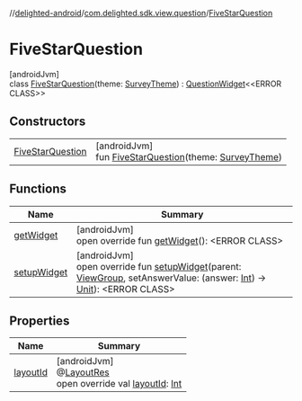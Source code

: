 //[delighted-android](../../../index.md)/[com.delighted.sdk.view.question](../index.md)/[FiveStarQuestion](index.md)

# FiveStarQuestion

[androidJvm]\
class [FiveStarQuestion](index.md)(theme: [SurveyTheme](../../com.delighted.sdk.domain/-survey-theme/index.md)) : [QuestionWidget](../-question-widget/index.md)&lt;&lt;ERROR CLASS&gt;&gt;

## Constructors

| | |
|---|---|
| [FiveStarQuestion](-five-star-question.md) | [androidJvm]<br>fun [FiveStarQuestion](-five-star-question.md)(theme: [SurveyTheme](../../com.delighted.sdk.domain/-survey-theme/index.md)) |

## Functions

| Name | Summary |
|---|---|
| [getWidget](get-widget.md) | [androidJvm]<br>open override fun [getWidget](get-widget.md)(): &lt;ERROR CLASS&gt; |
| [setupWidget](setup-widget.md) | [androidJvm]<br>open override fun [setupWidget](setup-widget.md)(parent: [ViewGroup](https://developer.android.com/reference/kotlin/android/view/ViewGroup.html), setAnswerValue: (answer: [Int](https://kotlinlang.org/api/latest/jvm/stdlib/kotlin/-int/index.html)) -&gt; [Unit](https://kotlinlang.org/api/latest/jvm/stdlib/kotlin/-unit/index.html)): &lt;ERROR CLASS&gt; |

## Properties

| Name | Summary |
|---|---|
| [layoutId](layout-id.md) | [androidJvm]<br>@[LayoutRes](https://developer.android.com/reference/kotlin/androidx/annotation/LayoutRes.html)<br>open override val [layoutId](layout-id.md): [Int](https://kotlinlang.org/api/latest/jvm/stdlib/kotlin/-int/index.html) |

